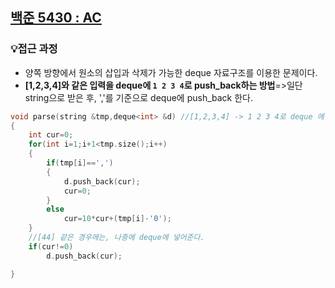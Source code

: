 ## [백준 5430 : AC](https://www.acmicpc.net/problem/5430)  
### 💡접근 과정  
- 양쪽 방향에서 원소의 삽입과 삭제가 가능한 deque 자료구조를 이용한 문제이다.  
- **[1,2,3,4]와 같은 입력을 deque에 `1 2 3 4`로 push_back하는 방법**=>일단 string으로 받은 후, ','를 기준으로 deque에 push_back 한다.      
```c++
void parse(string &tmp,deque<int> &d) //[1,2,3,4] -> 1 2 3 4로 deque 에 넣기
{
    int cur=0;
    for(int i=1;i+1<tmp.size();i++)
    {
        if(tmp[i]==',')
        {
            d.push_back(cur);
            cur=0;
        }
        else
            cur=10*cur+(tmp[i]-'0');
    }
    //[44] 같은 경우에는, 나중에 deque에 넣어준다. 
    if(cur!=0)
        d.push_back(cur);

}

```


